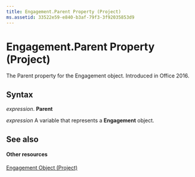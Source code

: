 ```yaml
---
title: Engagement.Parent Property (Project)
ms.assetid: 33522e59-e840-b3af-79f3-3f92035853d9
---
```



# Engagement.Parent Property (Project)

The Parent property for the Engagement object. Introduced in Office 2016.


## Syntax

 _expression_. **Parent**

 _expression_ A variable that represents a **Engagement** object.


## See also


#### Other resources


[Engagement Object (Project)](engagement-object-project.md)

